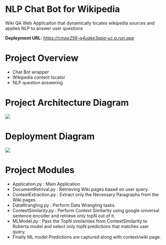 # NLP Chat Bot for Wikipedia 

Wiki QA Web Applicaiton that dynamically locates wikipedia sources and applies NLP to answer user questions

**Deployment URL:** _https://cmpe256-q4uake3apq-uc.a.run.app_

# Project Overview
- Chat Bot wrapper
- Wikipedia content locator
- NLP question answering

# Project Architecture Diagram
![](https://github.com/coryroyce/wiki_based_nlp_chat_bot/blob/main/reference/High_Level_Architecture.png)

# Deployment Diagram
![](https://github.com/coryroyce/wiki_based_nlp_chat_bot/blob/main/reference/Deploymnet_Diagram.png)
# Project Modules

- Application.py : Main Application
- DocumentRetrival.py : Retrieving Wiki pages based on user query.
- ContextExtraction.py : Extract only the Necessary Paragraphs from the Wiki pages.
- DataWrangling.py : Perform Data Wrangling tasks.
- ContextSimilarity.py : Perform Context Similarity using google universal sentence encoder and retrieve only topN out of it.
- MLModel.py : Pass the TopN similarities from ContextSimilarity to Roberta model and select only topN predictions that matches user query.
- Finally ML model Predictions are captured along with context/wiki page.

